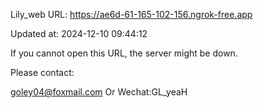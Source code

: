 Lily_web URL: https://ae6d-61-165-102-156.ngrok-free.app

Updated at: 2024-12-10 09:44:12

If you cannot open this URL, the server might be down.

Please contact: 

goley04@foxmail.com Or Wechat:GL_yeaH